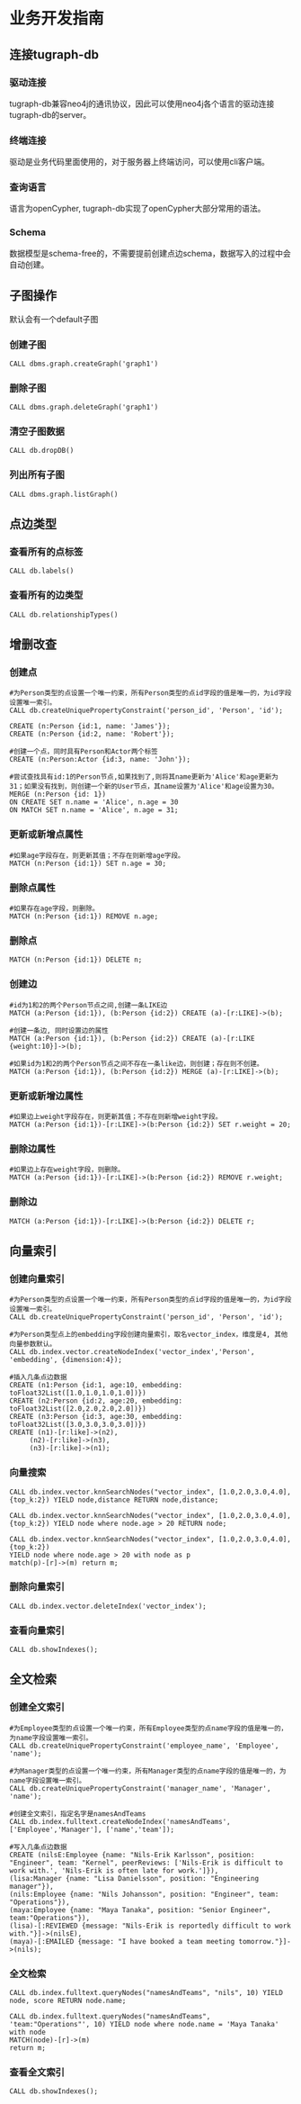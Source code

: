 # 业务开发指南
## 连接tugraph-db
### 驱动连接
tugraph-db兼容neo4j的通讯协议，因此可以使用neo4j各个语言的驱动连接tugraph-db的server。

### 终端连接
驱动是业务代码里面使用的，对于服务器上终端访问，可以使用cli客户端。

### 查询语言
语言为openCypher, tugraph-db实现了openCypher大部分常用的语法。

### Schema
数据模型是schema-free的，不需要提前创建点边schema，数据写入的过程中会自动创建。

## 子图操作
默认会有一个default子图
### 创建子图
```
CALL dbms.graph.createGraph('graph1')
```
### 删除子图
```
CALL dbms.graph.deleteGraph('graph1')
```
### 清空子图数据
```
CALL db.dropDB()
```
### 列出所有子图
```
CALL dbms.graph.listGraph()
```
## 点边类型
### 查看所有的点标签
```
CALL db.labels()
```
### 查看所有的边类型
```
CALL db.relationshipTypes()
```

## 增删改查
### 创建点
```
#为Person类型的点设置一个唯一约束，所有Person类型的点id字段的值是唯一的，为id字段设置唯一索引。
CALL db.createUniquePropertyConstraint('person_id', 'Person', 'id');

CREATE (n:Person {id:1, name: 'James'});
CREATE (n:Person {id:2, name: 'Robert'});

#创建一个点，同时具有Person和Actor两个标签
CREATE (n:Person:Actor {id:3, name: 'John'});

#尝试查找具有id:1的Person节点,如果找到了,则将其name更新为'Alice'和age更新为31；如果没有找到，则创建一个新的User节点，其name设置为'Alice'和age设置为30。
MERGE (n:Person {id: 1})
ON CREATE SET n.name = 'Alice', n.age = 30
ON MATCH SET n.name = 'Alice', n.age = 31;
```
### 更新或新增点属性
```
#如果age字段存在，则更新其值；不存在则新增age字段。
MATCH (n:Person {id:1}) SET n.age = 30;
```
### 删除点属性
```
#如果存在age字段，则删除。
MATCH (n:Person {id:1}) REMOVE n.age;
```
### 删除点
```
MATCH (n:Person {id:1}) DELETE n;
```
### 创建边
```
#id为1和2的两个Person节点之间,创建一条LIKE边
MATCH (a:Person {id:1}), (b:Person {id:2}) CREATE (a)-[r:LIKE]->(b);

#创建一条边, 同时设置边的属性
MATCH (a:Person {id:1}), (b:Person {id:2}) CREATE (a)-[r:LIKE {weight:10}]->(b);

#如果id为1和2的两个Person节点之间不存在一条like边，则创建；存在则不创建。
MATCH (a:Person {id:1}), (b:Person {id:2}) MERGE (a)-[r:LIKE]->(b);
```
### 更新或新增边属性
```
#如果边上weight字段存在，则更新其值；不存在则新增weight字段。
MATCH (a:Person {id:1})-[r:LIKE]->(b:Person {id:2}) SET r.weight = 20;
```
### 删除边属性
```
#如果边上存在weight字段，则删除。
MATCH (a:Person {id:1})-[r:LIKE]->(b:Person {id:2}) REMOVE r.weight;
```
### 删除边
```
MATCH (a:Person {id:1})-[r:LIKE]->(b:Person {id:2}) DELETE r;
```

## 向量索引
### 创建向量索引
```
#为Person类型的点设置一个唯一约束，所有Person类型的点id字段的值是唯一的，为id字段设置唯一索引。
CALL db.createUniquePropertyConstraint('person_id', 'Person', 'id');

#为Person类型点上的embedding字段创建向量索引，取名vector_index，维度是4, 其他向量参数默认。
CALL db.index.vector.createNodeIndex('vector_index','Person', 'embedding', {dimension:4});

#插入几条点边数据
CREATE (n1:Person {id:1, age:10, embedding: toFloat32List([1.0,1.0,1.0,1.0])})
CREATE (n2:Person {id:2, age:20, embedding: toFloat32List([2.0,2.0,2.0,2.0])})
CREATE (n3:Person {id:3, age:30, embedding: toFloat32List([3.0,3.0,3.0,3.0])})
CREATE (n1)-[r:like]->(n2),
     (n2)-[r:like]->(n3),
     (n3)-[r:like]->(n1);
```
### 向量搜索
```
CALL db.index.vector.knnSearchNodes("vector_index", [1.0,2.0,3.0,4.0], {top_k:2}) YIELD node,distance RETURN node,distance;

CALL db.index.vector.knnSearchNodes("vector_index", [1.0,2.0,3.0,4.0], {top_k:2}) YIELD node where node.age > 20 RETURN node;

CALL db.index.vector.knnSearchNodes("vector_index", [1.0,2.0,3.0,4.0], {top_k:2})
YIELD node where node.age > 20 with node as p
match(p)-[r]->(m) return m;
```
### 删除向量索引
```
CALL db.index.vector.deleteIndex('vector_index');
```
### 查看向量索引
```
CALL db.showIndexes();
```

## 全文检索
### 创建全文索引
```
#为Employee类型的点设置一个唯一约束，所有Employee类型的点name字段的值是唯一的，为name字段设置唯一索引。
CALL db.createUniquePropertyConstraint('employee_name', 'Employee', 'name');

#为Manager类型的点设置一个唯一约束，所有Manager类型的点name字段的值是唯一的，为name字段设置唯一索引。
CALL db.createUniquePropertyConstraint('manager_name', 'Manager', 'name');

#创建全文索引，指定名字是namesAndTeams
CALL db.index.fulltext.createNodeIndex('namesAndTeams',['Employee','Manager'], ['name','team']);

#写入几条点边数据
CREATE (nilsE:Employee {name: "Nils-Erik Karlsson", position: "Engineer", team: "Kernel", peerReviews: ['Nils-Erik is difficult to work with.', 'Nils-Erik is often late for work.']}),
(lisa:Manager {name: "Lisa Danielsson", position: "Engineering manager"}),
(nils:Employee {name: "Nils Johansson", position: "Engineer", team: "Operations"}),
(maya:Employee {name: "Maya Tanaka", position: "Senior Engineer", team:"Operations"}),
(lisa)-[:REVIEWED {message: "Nils-Erik is reportedly difficult to work with."}]->(nilsE),
(maya)-[:EMAILED {message: "I have booked a team meeting tomorrow."}]->(nils);
```

### 全文检索
```
CALL db.index.fulltext.queryNodes("namesAndTeams", "nils", 10) YIELD node, score RETURN node.name;

CALL db.index.fulltext.queryNodes("namesAndTeams", 'team:"Operations"', 10) YIELD node where node.name = 'Maya Tanaka'
with node
MATCH(node)-[r]->(m)
return m;
```

### 查看全文索引
```
CALL db.showIndexes();
```